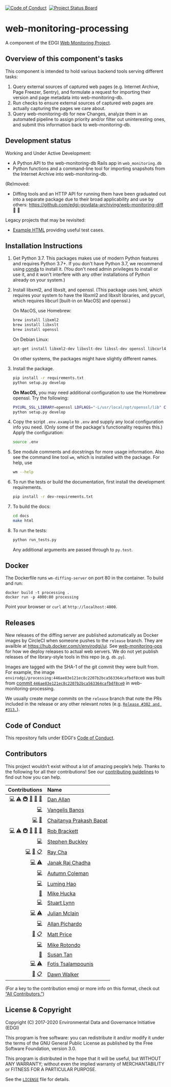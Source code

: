 [![Code of Conduct](https://img.shields.io/badge/%E2%9D%A4-code%20of%20conduct-blue.svg?style=flat)](https://github.com/edgi-govdata-archiving/overview/blob/main/CONDUCT.md) &nbsp;[![Project Status Board](https://img.shields.io/badge/✔-Project%20Status%20Board-green.svg?style=flat)](https://github.com/orgs/edgi-govdata-archiving/projects/4)

# web-monitoring-processing

A component of the EDGI [Web Monitoring Project](https://github.com/edgi-govdata-archiving/web-monitoring).


## Overview of this component's tasks

This component is intended to hold various backend tools serving different tasks:

1. Query external sources of captured web pages (e.g. Internet Archive, Page
   Freezer, Sentry), and formulate a request for importing their version and
   page metadata into web-monitoring-db.
2. Run checks to ensure external sources of captured web pages are actually
   capturing the pages we care about.
3. Query web-monitoring-db for new Changes, analyze them in an automated
   pipeline to assign priority and/or filter out uninteresting ones, and submit
   this information back to web-monitoring-db.


## Development status

Working and Under Active Development:

* A Python API to the web-monitoring-db Rails app in ``web_monitoring.db``
* Python functions and a command-line tool for importing snapshots from the
  Internet Archive into web-monitoring-db.

(Re)moved:

* Diffing tools and an HTTP API for running them have been graduated out into a
  separate package due to their broad applicability and use by others:
  https://github.com/edgi-govdata-archiving/web-monitoring-diff
  🥳 🎉

Legacy projects that may be revisited:

* [Example HTML](https://github.com/edgi-govdata-archiving/web-monitoring-processing/tree/main/archives) providing useful test cases.


## Installation Instructions

1. Get Python 3.7. This packages makes use of modern Python features and
   requires Python 3.7+.  If you don't have Python 3.7, we recommend using
   [conda](https://conda.io/miniconda.html) to install it. (You don't need admin
   privileges to install or use it, and it won't interfere with any other
   installations of Python already on your system.)

2. Install libxml2, and libxslt, and openssl. (This package uses lxml, which requires your system to have the libxml2 and libxslt libraries, and pycurl, which requires libcurl [built-in on MacOS] and openssl.)
    <!-- TODO: When we drop the compatibility layer for web_monitoring_diff,
         drop openssl and libcurl from this section. -->

    On MacOS, use Homebrew:

    ```sh
    brew install libxml2
    brew install libxslt
    brew install openssl
    ```

    On Debian Linux:

    ```sh
    apt-get install libxml2-dev libxslt-dev libssl-dev openssl libcurl4-openssl-dev
    ```

    On other systems, the packages might have slightly different names.

3. Install the package.

    ```sh
    pip install -r requirements.txt
    python setup.py develop
    ```

    **On MacOS,** you may need additional configuration to use the Homebrew
    openssl. Try the following:

    ```sh
    PYCURL_SSL_LIBRARY=openssl LDFLAGS="-L/usr/local/opt/openssl/lib" CPPFLAGS="-I/usr/local/opt/openssl/include" pip install -r requirements.txt
    python setup.py develop
    ```

4. Copy the script `.env.example` to `.env` and supply any local configuration
   info you need. (Only some of the package's functionality requires this.)
   Apply the configuration:

    ```sh
    source .env
    ```

5. See module comments and docstrings for more usage information. Also see the
   command line tool ``wm``, which is installed with the package. For help, use

   ```sh
   wm --help
   ```

6. To run the tests or build the documentation, first install the development
   requirements.

   ```sh
   pip install -r dev-requirements.txt
   ```

7. To build the docs:

   ```sh
   cd docs
   make html
   ```

8. To run the tests:

   ```sh
   python run_tests.py
   ```

   Any additional arguments are passed through to `py.test`.


## Docker

The Dockerfile runs ``wm-diffing-server`` on port 80 in the container. To build
and run:

```
docker build -t processing .
docker run -p 4000:80 processing
```

Point your browser or ``curl`` at ``http://localhost:4000``.


## Releases

New releases of the diffing server are published automatically as Docker images by CircleCI when someone pushes to the `release` branch. They are availble at https://hub.docker.com/r/envirodgi/ui. See [web-monitoring-ops](https://github.com/edgi-govdata-archiving/web-monitoring-ops) for how we deploy releases to actual web servers. We do not yet publish releases of the library-style tools in this repo (e.g. `db.py`).

Images are tagged with the SHA-1 of the git commit they were built from. For example, the image `envirodgi/processing:446ae83e121ec8c2207b2bca563364cafbdf8ce0` was built from [commit `446ae83e121ec8c2207b2bca563364cafbdf8ce0`](https://github.com/edgi-govdata-archiving/web-monitoring-processing/commit/446ae83e121ec8c2207b2bca563364cafbdf8ce0) in web-monitoring-processing.

We usually create *merge commits* on the `release` branch that note the PRs included in the release or any other relevant notes (e.g. [`Release #302 and #313.`](https://github.com/edgi-govdata-archiving/web-monitoring-processing/commit/446ae83e121ec8c2207b2bca563364cafbdf8ce0)).


## Code of Conduct

This repository falls under EDGI's [Code of Conduct](https://github.com/edgi-govdata-archiving/overview/blob/main/CONDUCT.md).


## Contributors

This project wouldn’t exist without a lot of amazing people’s help. Thanks to the following for all their contributions! See our [contributing guidelines](https://github.com/edgi-govdata-archiving/web-monitoring-processing/blob/main/CONTRIBUTING.md) to find out how you can help.

<!-- ALL-CONTRIBUTORS-LIST:START -->
| Contributions | Name |
| ----: | :---- |
| [💻](# "Code") [⚠️](# "Tests") [🚇](# "Infrastructure") [📖](# "Documentation") [💬](# "Answering Questions") [👀](# "Reviewer") | [Dan Allan](https://github.com/danielballan) |
| [💻](# "Code") | [Vangelis Banos](https://github.com/vbanos) |
| [💻](# "Code") [📖](# "Documentation") | [Chaitanya Prakash Bapat](https://github.com/ChaiBapchya) |
| [💻](# "Code") [⚠️](# "Tests") [🚇](# "Infrastructure") [📖](# "Documentation") [💬](# "Answering Questions") [👀](# "Reviewer") | [Rob Brackett](https://github.com/Mr0grog) |
| [💻](# "Code") | [Stephen Buckley](https://github.com/StephenAlanBuckley) |
| [💻](# "Code") [📖](# "Documentation") [📋](# "Organizer") | [Ray Cha](https://github.com/weatherpattern) |
| [💻](# "Code") [⚠️](# "Tests") | [Janak Raj Chadha](https://github.com/janakrajchadha) |
| [💻](# "Code") | [Autumn Coleman](https://github.com/AutumnColeman) |
| [💻](# "Code") | [Luming Hao](https://github.com/lh00000000) |
| [🤔](# "Ideas and Planning") | [Mike Hucka](https://github.com/mhucka) |
| [💻](# "Code") | [Stuart Lynn](https://github.com/stuartlynn) |
| [💻](# "Code") [⚠️](# "Tests") | [Julian Mclain](https://github.com/julianmclain) |
| [💻](# "Code") | [Allan Pichardo](https://github.com/allanpichardo) |
| [📖](# "Documentation") [📋](# "Organizer") | [Matt Price](https://github.com/titaniumbones) |
| [💻](# "Code") | [Mike Rotondo](https://github.com/mrotondo) |
| [📖](# "Documentation") | [Susan Tan](https://github.com/ArcTanSusan) |
| [💻](# "Code") [⚠️](# "Tests") | [Fotis Tsalampounis](https://github.com/ftsalamp) |
| [📖](# "Documentation") [📋](# "Organizer") | [Dawn Walker](https://github.com/dcwalk) |
<!-- ALL-CONTRIBUTORS-LIST:END -->

(For a key to the contribution emoji or more info on this format, check out [“All Contributors.”](https://github.com/kentcdodds/all-contributors))


## License & Copyright

Copyright (C) 2017-2020 Environmental Data and Governance Initiative (EDGI)

This program is free software: you can redistribute it and/or modify it under the terms of the GNU General Public License as published by the Free Software Foundation, version 3.0.

This program is distributed in the hope that it will be useful, but WITHOUT ANY WARRANTY; without even the implied warranty of MERCHANTABILITY or FITNESS FOR A PARTICULAR PURPOSE.

See the [`LICENSE`](https://github.com/edgi-govdata-archiving/webpage-versions-processing/blob/main/LICENSE) file for details.
